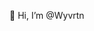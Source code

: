 👋 Hi, I’m @Wyvrtn


<!---
Wyvrtn/Wyvrtn is a ✨ special ✨ repository because its `README.md` (this file) appears on your GitHub profile.
You can click the Preview link to take a look at your changes.
--->
